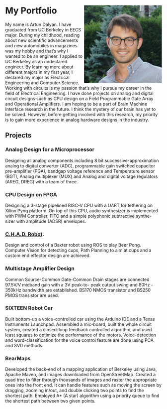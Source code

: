 

# My Portfolio                                                        <img align = "right" src= "Bio-Photo.jpeg" width = "250" height= "250">

My name is Artun Dalyan. I have graduated from UC Berkeley in EECS major. During my childhood, reading about new scientific advancements and new automobiles in magazines was my hobby and that’s why I wanted to be an engineer. I applied to UC Berkeley as an undeclared engineer. By learning more about different majors in my first year, I declared my major as Electrical Engineering and Computer Science. Working with circuits is my passion that’s why I pursue my career in the field of Electrical Engineering. I have done projects on analog and digital circuit designs such as CPU design on a Field Programmable Gate Array and Operational Amplifiers. I am hoping to be a part of Brain Machine Interface research in the future. I think the mystery of our brain has yet to be solved. However, before getting involved with this research, my priority is to gain more experience in analog hardware designs in the industry.




## Projects

### Analog Design for a Microprocessor
Designing all analog components including 8 bit successive-approximation analog to digital converter (ADC), programmable gain switched capacitor pre-amplifier (PGA), bandgap voltage reference and Temperature sensor (BGT), Analog multiplexer (MUX) and Analog and digital voltage regulators (AREG, DREG) with a team of three.

### CPU Design on FPGA
Designing a 3-stage pipelined RISC-V CPU with a UART for tethering on Xilinx Pynq platform. On top of this CPU, audio synthesizer is implemented with PWM Controller, FIFO and a simple polyphonic subtractive synthe- sizer with amplitude (ADSR) envelopes.

### [C.H.A.D. Robot](https://chad-bot.github.io/Beer-Pong).
Design and control of a Baxter robot using ROS to play Beer Pong.
Computer Vision for detecting cups, Path Planning to aim at cups and a custom end effector design are achieved.

### Multistage Amplifier Design
Common Source-Common Gate-Common Drain stages are connected 97.5V/V midband gain with a 3V peak-to- peak output swing and 80Hz - 350kHz bandwidth are established. BS170 NMOS transistor and BS250 PMOS transistor are used.

### SIXTEEN Robot Car
Built bottom-up a voice-controlled car using the Arduino IDE and a Texas Instruments Launchpad.
Assembled a mic-board, built the whole circuit system, created a closed-loop feedback controlled algorithm, and
used least squares to optimize the performance of the motors.
Voice-detection and word-classification for the voice control feature are done using PCA and SVD methods.

### BearMaps
Developed the back-end of a mapping application of Berkeley using Java, Apache Maven, and images downloaded from OpenStreetMap.
Created a quad tree to filter through thousands of images and raster the appropriate ones into the front end. It can handle features such as moving the screen by dragging, zooming in/out, and double clicking two points to find the shortest path.
Employed A* (A star) algorithm using a priority queue to find the shortest path between two given points.


